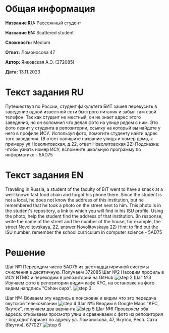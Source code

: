 # Общая информация

**Название RU:** Рассеянный студент

**Название EN:** Scattered student

**Сложность:** Medium

**Ответ:** Ломоносова 47

**Автор:** Янковская А.Э. (372085)

**Дата:** 13.11.2023

# Текст задания RU
Путешествуя по России, студент факультета БИТ зашел перекусить в заведение одной известной сети быстрого питания и забыл там свой телефон. Так как студент не местный, он не знает адрес этого заведения, но он вспомнил что делал фото на улице рядом с ним. Это фото лежит у студента в репозитории, ссылку на который вы найдете у него в профиле ИСУ. Используя фото, помогите студенту найти адрес того заведения. (В ответ напишите название улицы и номер дома, ĸ примеру ул.Новолитовская, д.22, ответ Новолитовская 22)
Подсказка: чтобы узнать номер ИСУ, вспомните школьную программу по информатике - 5AD75


# Текст задания EN
Traveling in Russia, a student of the faculty of BIT went to have a snack at a well-known fast food chain and forgot his phone there. Since the student is not a local, he does not know the address of this institution, but he remembered that he took a photo on the street next to him. This photo is in the student's repository, a link to which you will find in his ISU profile. Using the photo, help the student find the address of that institution. (In response, write the name of the street and the number of the house, for example, the street.Novolitovskaya, 22, answer Novolitovskaya 22)
Hint: to find out the ISU number, remember the school curriculum in computer science - 5AD75


# Решение
Шаг №1 Переводим число 5AD75 из шестнадцатиричной системы счисления в десятичную. Получаем 372085
Шаг №2 Находим профиль в ИСУ ИТМО и переходим в репозиторий на GitHub
![step 2](https://github.com/Tarakasya/Task_TDDVKP/assets/62428483/9030f0b0-35d2-4510-9a42-56d0bf77334d)
Шаг №3 Изучаем фото в репозитории видим кафе KFC, на остановке на фото видим напдпись "Сэhэн сирэ". 
![step 3](https://github.com/Tarakasya/Task_TDDVKP/assets/62428483/20a7f623-4baa-4850-ad10-fcf51db1b876)

Шаг №4 Вбиваем эту надпись в поисковик и видим что это передача якутской телекомпании
![step 4](https://github.com/Tarakasya/Task_TDDVKP/assets/62428483/f7de518c-07a5-4094-adc8-9c298e596208)
Шаг №5 Вводим в Google Maps "KFC, Якутск", получаем два варианта
![step 5](https://github.com/Tarakasya/Task_TDDVKP/assets/62428483/efb2a999-bae7-4247-8165-1916bc1ab55f)
Шаг №6 Проверяем оба адреса: открываем просмотр улиц и сравниваем с фото из репозитория - подходит вариант по адресу ул. Ломоносова, 47, Якутск, Респ. Саха (Якутия), 677027
![step 6](https://github.com/Tarakasya/Task_TDDVKP/assets/62428483/499f39e0-dd99-465f-a3fd-d6e31ad566af)
